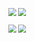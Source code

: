 ![](https://raw.githubusercontent.com/Tygo2008/github-stats/master/generated/overview.svg#gh-dark-mode-only)
![](https://raw.githubusercontent.com/Tygo2008/github-stats/master/generated/overview.svg#gh-light-mode-only)

![](https://raw.githubusercontent.com/Tygo2008/github-stats/master/generated/languages.svg#gh-dark-mode-only)
![](https://raw.githubusercontent.com/Tygo2008/github-stats/master/generated/languages.svg#gh-light-mode-only)

